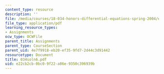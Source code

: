 ```yaml
---
content_type: resource
description: ''
file: /media/courses/18-034-honors-differential-equations-spring-2004/e22cb2cb0bc09f22a86e9350c396939b_034soln6.pdf
file_type: application/pdf
learning_resource_types:
- Assignments
ocw_type: OCWFile
parent_title: Assignments
parent_type: CourseSection
parent_uid: 4e7f9918-eb20-ef35-9fd7-2d44c3d91442
resourcetype: Document
title: 034soln6.pdf
uid: e22cb2cb-0bc0-9f22-a86e-9350c396939b
---
```

